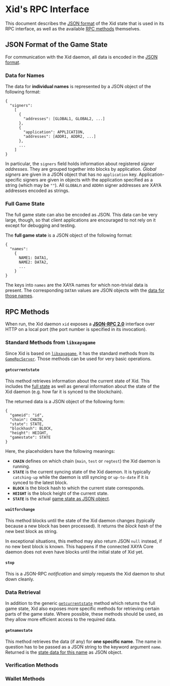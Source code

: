 # Xid's RPC Interface

This document describes the [JSON format](#json) of the Xid state
that is used in its RPC interface, as well as the available
[RPC methods](#rpc) themselves.

## <a id="json">JSON Format of the Game State</a>

For communication with the Xid daemon, all data is encoded
in the [JSON format](https://json.org/).

### <a id="json-one-name">Data for Names</a>

The data for **individual names** is represented by a JSON object of the
following format:

    {
      "signers":
        [
          {
            "addresses": [GLOBAL1, GLOBAL2, ...]
          },
          {
            "application": APPLICATION,
            "addresses": [ADDR1, ADDR2, ...]
          },
          ...
        ]
    }

In particular, the `signers` field holds information about registered
*signer addresses*.  They are grouped together into blocks by application.
*Global signers* are given in a JSON object that has no `application` key.
Application-specific signers are given in objects with the application specified
as a string (which may be `""`).
All `GLOBAL`n and `ADDR`n signer addresses are XAYA addresses encoded as
strings.

### <a id="json-full">Full Game State</a>

The full game state can also be encoded as JSON.  This data can be very large,
though, so that client applications are encouraged to not rely on it except
for debugging and testing.

The **full game state** is a JSON object of the following format:

    {
      "names":
        {
          NAME1: DATA1,
          NAME2: DATA2,
          ...
        }
    }

The keys into `names` are the XAYA names for which non-trivial data is present.
The corresponding `DATA`n values are JSON objects with the
[data for those names](#json-one-name).

## <a id="rpc">RPC Methods</a>

When run, the Xid daemon `xid` exposes a
**[JSON-RPC 2.0](https://www.jsonrpc.org/)** interface
over HTTP on a local port (the port number is specified in its invocation).

### Standard Methods from `libxayagame`

Since Xid is based on
[`libxayagame`](https://github.com/xaya/libxayagame),
it has the standard methods from its
[`GameRpcServer`](https://github.com/xaya/libxayagame/blob/master/xayagame/gamerpcserver.hpp).
Those methods can be used for very basic operations.

#### <a id="getcurrentstate">`getcurrentstate`</a>

This method retrieves information about the current state of Xid.  This
includes the [full state](#json-full) as well as general information about the
state of the Xid daemon (e.g. how far it is synced to the blockchain).

The returned data is a JSON object of the following form:

    {
      "gameid": "id",
      "chain": CHAIN,
      "state": STATE,
      "blockhash": BLOCK,
      "height": HEIGHT,
      "gamestate": STATE
    }

Here, the placeholders have the following meanings:

- **`CHAIN`** defines on which chain (`main`, `test` or `regtest`) the
  Xid daemon is running.
- **`STATE`** is the current syncing state of the Xid daemon.  It is typically
  `catching-up` while the daemon is still syncing or `up-to-date` if it is
  synced to the latest block.
- **`BLOCK`** is the block hash to which the current state corresponds.
- **`HEIGHT`** is the block height of the current state.
- **`STATE`** is the actual [game state as JSON object](#json-full).

#### `waitforchange`

This method blocks until the state of the Xid daemon changes (typically because
a new block has been processed).  It returns the *block hash* of the new best
block as string.

In exceptional situations, this method may also return JSON `null` instead,
if no new best block is known.  This happens if the connected XAYA Core daemon
does not even have blocks until the initial state of Xid yet.

#### `stop`

This is a JSON-RPC *notification* and simply requests the Xid daemon
to shut down cleanly.

### Data Retrieval

In addition to the generic [`getcurrentstate`](#getcurrentstate) method which
returns the full game state, Xid also exposes more specific methods for
retrieving certain parts of the game state.  Where possible, these methods
should be used, as they allow more efficient access to the required data.

#### `getnamestate`

This method retrieves the data (if any) for **one specific name**.  The name
in question has to be passed as a JSON string to the keyword argument `name`.
Returned is the [state data for this name](#json-one-name) as JSON object.

### Verification Methods

### Wallet Methods
